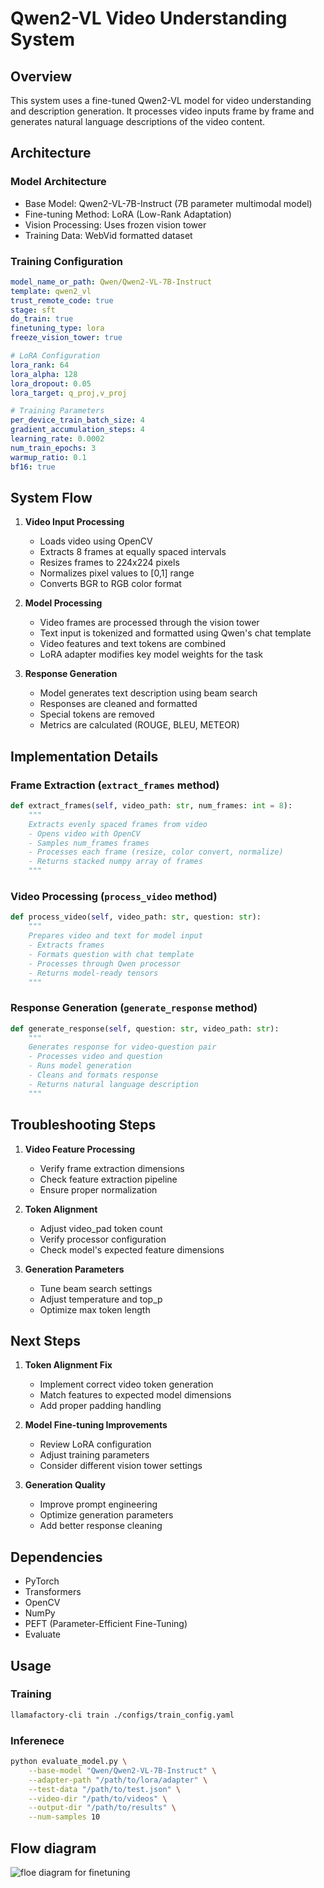 # Qwen2-VL Video Understanding System

## Overview
This system uses a fine-tuned Qwen2-VL model for video understanding and description generation. It processes video inputs frame by frame and generates natural language descriptions of the video content.

## Architecture

### Model Architecture
- Base Model: Qwen2-VL-7B-Instruct (7B parameter multimodal model)
- Fine-tuning Method: LoRA (Low-Rank Adaptation)
- Vision Processing: Uses frozen vision tower
- Training Data: WebVid formatted dataset

### Training Configuration
```yaml
model_name_or_path: Qwen/Qwen2-VL-7B-Instruct
template: qwen2_vl
trust_remote_code: true
stage: sft
do_train: true
finetuning_type: lora
freeze_vision_tower: true

# LoRA Configuration
lora_rank: 64
lora_alpha: 128
lora_dropout: 0.05
lora_target: q_proj,v_proj

# Training Parameters
per_device_train_batch_size: 4
gradient_accumulation_steps: 4
learning_rate: 0.0002
num_train_epochs: 3
warmup_ratio: 0.1
bf16: true
```

## System Flow

1. **Video Input Processing**
   - Loads video using OpenCV
   - Extracts 8 frames at equally spaced intervals
   - Resizes frames to 224x224 pixels
   - Normalizes pixel values to [0,1] range
   - Converts BGR to RGB color format

2. **Model Processing**
   - Video frames are processed through the vision tower
   - Text input is tokenized and formatted using Qwen's chat template
   - Video features and text tokens are combined
   - LoRA adapter modifies key model weights for the task

3. **Response Generation**
   - Model generates text description using beam search
   - Responses are cleaned and formatted
   - Special tokens are removed
   - Metrics are calculated (ROUGE, BLEU, METEOR)

## Implementation Details

### Frame Extraction (`extract_frames` method)
```python
def extract_frames(self, video_path: str, num_frames: int = 8):
    """
    Extracts evenly spaced frames from video
    - Opens video with OpenCV
    - Samples num_frames frames
    - Processes each frame (resize, color convert, normalize)
    - Returns stacked numpy array of frames
    """
```

### Video Processing (`process_video` method)
```python
def process_video(self, video_path: str, question: str):
    """
    Prepares video and text for model input
    - Extracts frames
    - Formats question with chat template
    - Processes through Qwen processor
    - Returns model-ready tensors
    """
```

### Response Generation (`generate_response` method)
```python
def generate_response(self, question: str, video_path: str):
    """
    Generates response for video-question pair
    - Processes video and question
    - Runs model generation
    - Cleans and formats response
    - Returns natural language description
    """
```
## Troubleshooting Steps

1. **Video Feature Processing**
   - Verify frame extraction dimensions
   - Check feature extraction pipeline
   - Ensure proper normalization

2. **Token Alignment**
   - Adjust video_pad token count
   - Verify processor configuration
   - Check model's expected feature dimensions

3. **Generation Parameters**
   - Tune beam search settings
   - Adjust temperature and top_p
   - Optimize max token length

## Next Steps

1. **Token Alignment Fix**
   - Implement correct video token generation
   - Match features to expected model dimensions
   - Add proper padding handling

2. **Model Fine-tuning Improvements**
   - Review LoRA configuration
   - Adjust training parameters
   - Consider different vision tower settings

3. **Generation Quality**
   - Improve prompt engineering
   - Optimize generation parameters
   - Add better response cleaning

## Dependencies
- PyTorch
- Transformers
- OpenCV
- NumPy
- PEFT (Parameter-Efficient Fine-Tuning)
- Evaluate

## Usage
### Training
```bash
llamafactory-cli train ./configs/train_config.yaml
```
### Inferenece
```bash
python evaluate_model.py \
    --base-model "Qwen/Qwen2-VL-7B-Instruct" \
    --adapter-path "/path/to/lora/adapter" \
    --test-data "/path/to/test.json" \
    --video-dir "/path/to/videos" \
    --output-dir "/path/to/results" \
    --num-samples 10
```
## Flow diagram
![floe diagram for finetuning](./assets/qwen-vl-video.png)
